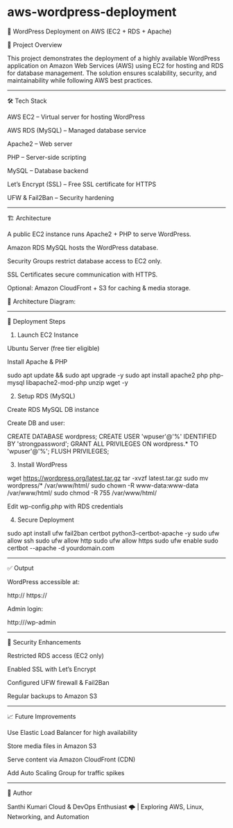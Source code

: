 # aws-wordpress-deployment

🚀 WordPress Deployment on AWS (EC2 + RDS + Apache)

📌 Project Overview

This project demonstrates the deployment of a highly available WordPress application on Amazon Web Services (AWS) using EC2 for hosting and RDS for database management.
The solution ensures scalability, security, and maintainability while following AWS best practices.


---

🛠 Tech Stack

AWS EC2 – Virtual server for hosting WordPress

AWS RDS (MySQL) – Managed database service

Apache2 – Web server

PHP – Server-side scripting

MySQL – Database backend

Let’s Encrypt (SSL) – Free SSL certificate for HTTPS

UFW & Fail2Ban – Security hardening



---

🏗 Architecture

A public EC2 instance runs Apache2 + PHP to serve WordPress.

Amazon RDS MySQL hosts the WordPress database.

Security Groups restrict database access to EC2 only.

SSL Certificates secure communication with HTTPS.

Optional: Amazon CloudFront + S3 for caching & media storage.


📌 Architecture Diagram:



---

🔧 Deployment Steps

1. Launch EC2 Instance

Ubuntu Server (free tier eligible)

Install Apache & PHP


sudo apt update && sudo apt upgrade -y
sudo apt install apache2 php php-mysql libapache2-mod-php unzip wget -y

2. Setup RDS (MySQL)

Create RDS MySQL DB instance

Create DB and user:


CREATE DATABASE wordpress;
CREATE USER 'wpuser'@'%' IDENTIFIED BY 'strongpassword';
GRANT ALL PRIVILEGES ON wordpress.* TO 'wpuser'@'%';
FLUSH PRIVILEGES;

3. Install WordPress

wget https://wordpress.org/latest.tar.gz
tar -xvzf latest.tar.gz
sudo mv wordpress/* /var/www/html/
sudo chown -R www-data:www-data /var/www/html/
sudo chmod -R 755 /var/www/html/

Edit wp-config.php with RDS credentials


4. Secure Deployment

sudo apt install ufw fail2ban certbot python3-certbot-apache -y
sudo ufw allow ssh
sudo ufw allow http
sudo ufw allow https
sudo ufw enable
sudo certbot --apache -d yourdomain.com


---

✅ Output

WordPress accessible at:

http://<EC2-Public-IP>
https://<your-domain>

Admin login:

http://<EC2-Public-IP>/wp-admin



---

🔐 Security Enhancements

Restricted RDS access (EC2 only)

Enabled SSL with Let’s Encrypt

Configured UFW firewall & Fail2Ban

Regular backups to Amazon S3



---

📈 Future Improvements

Use Elastic Load Balancer for high availability

Store media files in Amazon S3

Serve content via Amazon CloudFront (CDN)

Add Auto Scaling Group for traffic spikes



---

🤝 Author

Santhi Kumari
Cloud & DevOps Enthusiast 🌩 | Exploring AWS, Linux, Networking, and Automation


